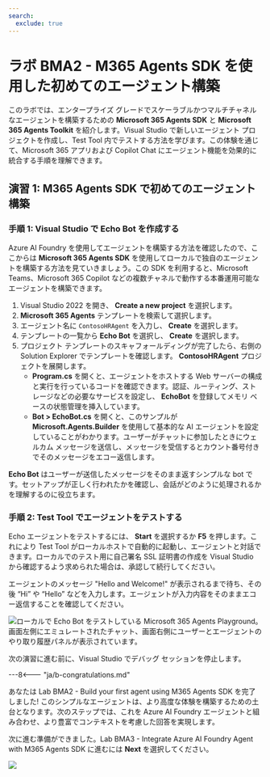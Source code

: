 ```yaml
---
search:
  exclude: true
---
```

# ラボ BMA2 - M365 Agents SDK を使用した初めてのエージェント構築

このラボでは、エンタープライズ グレードでスケーラブルかつマルチチャネルなエージェントを構築するための **Microsoft 365 Agents SDK** と **Microsoft 365 Agents Toolkit** を紹介します。Visual Studio で新しいエージェント プロジェクトを作成し、Test Tool 内でテストする方法を学びます。この体験を通じて、Microsoft 365 アプリおよび Copilot Chat にエージェント機能を効果的に統合する手順を理解できます。

## 演習 1: M365 Agents SDK で初めてのエージェント構築

### 手順 1: Visual Studio で Echo Bot を作成する

Azure AI Foundry を使用してエージェントを構築する方法を確認したので、ここからは **Microsoft 365 Agents SDK** を使用してローカルで独自のエージェントを構築する方法を見ていきましょう。この SDK を利用すると、Microsoft Teams、Microsoft 365 Copilot などの複数チャネルで動作する本番運用可能なエージェントを構築できます。

1. Visual Studio 2022 を開き、 **Create a new project** を選択します。  
1. **Microsoft 365 Agents** テンプレートを検索して選択します。  
1. エージェント名に `ContosoHRAgent` を入力し、 **Create** を選択します。  
1. テンプレートの一覧から **Echo Bot** を選択し、 **Create** を選択します。  
1. プロジェクト テンプレートのスキャフォールディングが完了したら、右側の Solution Explorer でテンプレートを確認します。 **ContosoHRAgent** プロジェクトを展開します。  
   - **Program.cs** を開くと、エージェントをホストする Web サーバーの構成と実行を行っているコードを確認できます。認証、ルーティング、ストレージなどの必要なサービスを設定し、 **EchoBot** を登録してメモリ ベースの状態管理を挿入しています。  
   - **Bot > EchoBot.cs** を開くと、このサンプルが **Microsoft.Agents.Builder** を使用して基本的な AI エージェントを設定していることがわかります。ユーザーがチャットに参加したときにウェルカム メッセージを送信し、メッセージを受信するとカウント番号付きでそのメッセージをエコー返信します。  

**Echo Bot** はユーザーが送信したメッセージをそのまま返すシンプルな bot です。セットアップが正しく行われたかを確認し、会話がどのように処理されるかを理解するのに役立ちます。

<cc-end-step lab="bma2" exercise="1" step="1" />

### 手順 2: Test Tool でエージェントをテストする

Echo エージェントをテストするには、 **Start** を選択するか **F5** を押します。これにより Test Tool がローカルホストで自動的に起動し、エージェントと対話できます。ローカルでのテスト用に自己署名 SSL 証明書の作成を Visual Studio から確認するよう求められた場合は、承認して続行してください。

エージェントのメッセージ "Hello and Welcome!" が表示されるまで待ち、その後 “Hi” や “Hello” などを入力します。エージェントが入力内容をそのままエコー返信することを確認してください。

![ローカルで Echo Bot をテストしている Microsoft 365 Agents Playground。画面左側にエミュレートされたチャット、画面右側にユーザーとエージェントのやり取り履歴パネルが表示されています。](https://github.com/user-attachments/assets/4562052d-856b-44d5-b2dd-27623d9bed11)

次の演習に進む前に、Visual Studio でデバッグ セッションを停止します。

<cc-end-step lab="bma2" exercise="1" step="2" />

---8<--- "ja/b-congratulations.md"

あなたは Lab BMA2 - Build your first agent using M365 Agents SDK を完了しました! このシンプルなエージェントは、より高度な体験を構築するための土台となります。次のステップでは、これを Azure AI Foundry エージェントと組み合わせ、より豊富でコンテキストを考慮した回答を実現します。

次に進む準備ができました。Lab BMA3 - Integrate Azure AI Foundry Agent with M365 Agents SDK に進むには **Next** を選択してください。

<cc-next url="../03-agent-configuration" />

<img src="https://m365-visitor-stats.azurewebsites.net/copilot-camp/custom-engine/agents-sdk/02-agent-with-agents-sdk--ja" />